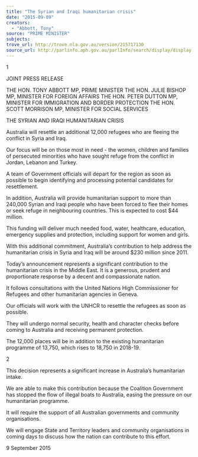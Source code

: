 ```yaml
---
title: "The Syrian and Iraqi humanitarian crisis"
date: "2015-09-09"
creators:
  - "Abbott, Tony"
source: "PRIME MINISTER"
subjects:
trove_url: http://trove.nla.gov.au/version/215717130
source_url: http://parlinfo.aph.gov.au/parlInfo/search/display/display.w3p;query=Id%3A%22media/pressrel/4064442%22
---
```


 1 

 

 

 

 

 

 

 JOINT PRESS RELEASE   

 

 THE HON. TONY ABBOTT MP, PRIME MINISTER  THE HON. JULIE BISHOP MP, MINISTER FOR FOREIGN AFFAIRS  THE HON. PETER DUTTON MP,   MINISTER FOR IMMIGRATION AND BORDER PROTECTION  THE HON. SCOTT MORRISON MP, MINISTER FOR SOCIAL SERVICES 

 

 THE SYRIAN AND IRAQI HUMANITARIAN CRISIS   

 Australia will resettle an additional 12,000 refugees who are fleeing the conflict in Syria and Iraq.   

 Our focus will be on those most in need - the women, children and families of persecuted minorities who  have sought refuge from the conflict in Jordan, Lebanon and Turkey.   

 A team of Government officials will depart for the region as soon as possible to begin identifying and  processing potential candidates for resettlement.   

 In addition, Australia will provide humanitarian support to more than 240,000 Syrian and Iraqi people who  have been forced to flee their homes or seek refuge in neighbouring countries. This is expected to cost $44  million.     

 This funding will deliver much needed food, water, healthcare, education, emergency supplies and  protection, including support for women and girls.   

 With this additional commitment, Australia’s contribution to help address the humanitarian crisis in Syria  and Iraq will be around $230 million since 2011.   

 Today’s announcement represents a significant contribution to the humanitarian crisis in the Middle East.  It  is a generous, prudent and proportionate response by a decent and compassionate nation.    

 It follows consultations with the United Nations High Commissioner for Refugees and other humanitarian  agencies in Geneva.   

 Our officials will work with the UNHCR to resettle the refugees as soon as possible.   

 They will undergo normal security, health and character checks before coming to Australia and receiving  permanent protection.   

 The 12,000 places will be in addition to the existing humanitarian programme of 13,750, which rises to  18,750 in 2018-19.   

 2 

 

 This decision represents a significant increase in Australia’s humanitarian intake.     

 We are able to make this contribution because the Coalition Government has stopped the flow of illegal  boats to Australia, easing the pressure on our humanitarian programme.   

 It will require the support of all Australian governments and community organisations.   

 We will engage State and Territory leaders and community organisations in coming days to discuss how the  nation can contribute to this effort.   

 

 9 September 2015    

 

 


